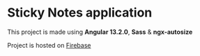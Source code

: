 # Sticky Notes application

This project is made using **Angular 13.2.0**, **Sass** & **ngx-autosize**

Project is hosted on [Firebase](https://sticky-notes-3f956.web.app/)
